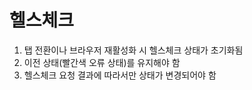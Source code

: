 # 헬스체크

  1. 탭 전환이나 브라우저 재활성화 시 헬스체크 상태가 초기화됨
  2. 이전 상태(빨간색 오류 상태)를 유지해야 함
  3. 헬스체크 요청 결과에 따라서만 상태가 변경되어야 함